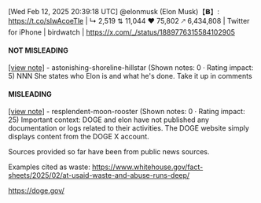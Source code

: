 [Wed Feb 12, 2025 20:39:18 UTC] @elonmusk (Elon Musk)【𝗕】: https://t.co/sIwAcoeTle | ↳ 2,519 ⇅ 11,044 ♥ 75,802 🡕 6,434,808 | Twitter for iPhone | birdwatch | https://x.com/_/status/1889776315584102905

#### NOT MISLEADING

[[view note]](https://x.com/i/birdwatch/n/1889834107359596746) - astonishing-shoreline-hillstar (Shown notes: 0 · Rating impact: 5)
NNN She states who Elon is and what he's done. Take it up in comments

#### MISLEADING

[[view note]](https://x.com/i/birdwatch/n/1889821148646400261) - resplendent-moon-rooster (Shown notes: 0 · Rating impact: 25)
Important context: DOGE and elon have not published any documentation or logs related to their activities. The DOGE website simply displays content from the DOGE X account.

Sources provided so far have been from public news sources. 

Examples cited as waste: https://www.whitehouse.gov/fact-sheets/2025/02/at-usaid-waste-and-abuse-runs-deep/

https://doge.gov/
